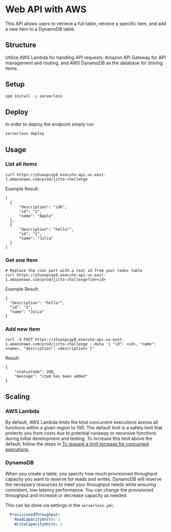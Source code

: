 # Web API with AWS
This API allows users to retrieve a full table, retrieve a specific item, and add a new item to a DynamoDB table.  

## Structure
Utilize AWS Lambda for handling API requests, Amazon API Gateway for API management and routing, and AWS DynamoDB as the database for storing items.

## Setup

```bash
npm install -g serverless
```

## Deploy

In order to deploy the endpoint simply run

```bash
serverless deploy
```

## Usage

### List all items 
    curl https://y5uaxpcqy8.execute-api.us-east-1.amazonaws.com/prod/jitto-challenge

Example Result:

    [
      {
          "description": "idk",
          "id": "2",
          "name": "Apple"
      },
      {
          "description": "hello!",
          "id": "1",
          "name": "Julia"
      }
    ]

### Get one item
    # Replace the <id> part with a real id from your todos table
    curl https://y5uaxpcqy8.execute-api.us-east-1.amazonaws.com/prod/jitto-challenge?id=<id>

Example Result:

    {
      "description": "hello!",
      "id": "1",
      "name": "Julia"
    }


### Add new item
    curl -X POST https://y5uaxpcqy8.execute-api.us-east-1.amazonaws.com/prod/jitto-challenge --data '{ "id": <id>, "name": <name>, "description": <description> }'

Result:

    {
        "statusCode": 200,
        "message": "item has been added"
    }


## Scaling

### AWS Lambda

By default, AWS Lambda limits the total concurrent executions across all functions within a given region to 100. The default limit is a safety limit that protects you from costs due to potential runaway or recursive functions during initial development and testing. To increase this limit above the default, follow the steps in [To request a limit increase for concurrent executions](http://docs.aws.amazon.com/lambda/latest/dg/concurrent-executions.html#increase-concurrent-executions-limit).

### DynamoDB

When you create a table, you specify how much provisioned throughput capacity you want to reserve for reads and writes. DynamoDB will reserve the necessary resources to meet your throughput needs while ensuring consistent, low-latency performance. You can change the provisioned throughput and increase or decrease capacity as needed.

This can be done via settings in the `serverless.yml`.

```yaml
  ProvisionedThroughput:
    ReadCapacityUnits: 1
    WriteCapacityUnits: 1
```
